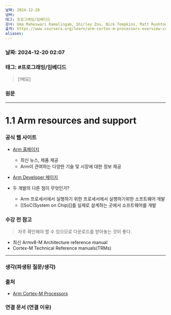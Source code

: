 ```yaml
---
날짜: 2024-12-20
넘버: 
태그: 프로그래밍/임베디드
강사: Uma Maheswari Ramalingam, Shirley Zou, Nick Tompkins, Matt Rushton, Edmund Player
출처: https://www.coursera.org/learn/arm-cortex-m-processors-overview-course1/
aliases:
---
```

### 날짜:  2024-12-20 02:07

### 태그: #프로그래밍/임베디드 

>[!메모]
>

### 원문
---
# 1.1 Arm resources and support
### 공식 웹 사이트
- [Arm 홈페이지](https://arm.com)
	- 최신 뉴스, 제품 제공
	- Arm이 관여하는 다양한 기술 및 시장에 대한 정보 제공
- [Arm Developer 페이지](https://developer.arm.com)

- 두 개발의 다른 점이 무엇인가?
	- Arm 프로세서에서 실행하기 위한 프로세서에서 실행하기위한 소프트웨어 개발
	- [[SoC(System on Chip)]]를 실제로 설계하는 곳에서 소프트웨어를 개발

### 수강 전 참고
> 자주 확인해야 할 수 있으므로 다운로드를 받아놓는 것이 좋다.
- 최신 Armv8-M Architecture reference manual
- Cortex-M Technical Reference manuals(TRMs)


---
### 생각(파생된 질문/생각)

### 출처
- [Arm Cortex-M Processors](https://www.coursera.org/learn/arm-cortex-m-processors-overview-course1/)

### 연결 문서 (연결 이유)
